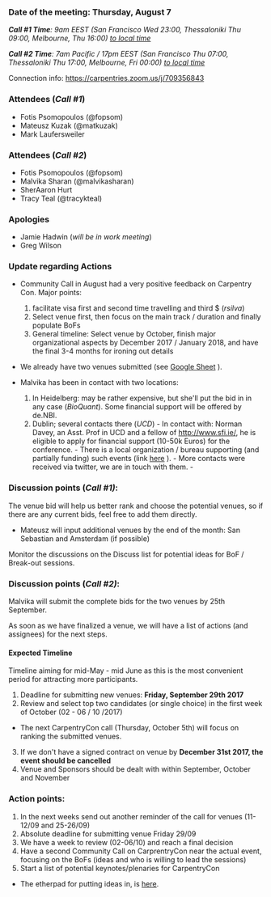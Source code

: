 ### Date of the meeting: Thursday, August 7
_**Call #1 Time**: 9am EEST (San Francisco Wed 23:00, Thessaloniki Thu 09:00, Melbourne, Thu 16:00)_
_[to local time](https://www.timeanddate.com/worldclock/fixedtime.html?msg=CarpentryCon&iso=20170810T09&p1=1428&ah=1)_

_**Call #2 Time**: 7am Pacific / 17pm EEST  (San Francisco Thu 07:00, Thessaloniki Thu 17:00, Melbourne, Fri 00:00)_
_[to local time](https://www.timeanddate.com/worldclock/fixedtime.html?msg=CarpentryCon&iso=20170810T17&p1=1428&ah=1)_

Connection info: https://carpentries.zoom.us/j/709356843

### Attendees (_Call #1_)
- Fotis Psomopoulos (@fopsom)
- Mateusz Kuzak (@matkuzak)
- Mark Laufersweiler

### Attendees (_Call #2_)
- Fotis Psomopoulos (@fopsom)
- Malvika Sharan (@malvikasharan)
- SherAaron Hurt
- Tracy Teal (@tracykteal)


### Apologies
- Jamie Hadwin (_will be in work meeting_)
- Greg Wilson


### Update regarding Actions
- Community Call in August had a very positive feedback on Carpentry Con. Major points:
  1. facilitate visa first and second time travelling and third $ (_rsilva_)
  2. Select venue first, then focus on the main track / duration and finally populate BoFs
  3. General timeline: Select venue by October, finish major organizational aspects by December 2017 / January 2018, and have the final 3-4 months for ironing out details

- We already have two venues submitted (see [Google Sheet](https://docs.google.com/spreadsheets/d/1rJkCU_04s84l3187DoHWe-qewUjbDIi558YXawHp3DI/edit?usp=drive_web) ).

- Malvika has been in contact with two locations:
    1. In Heidelberg: may be rather expensive, but she'll put the bid in in any case (_BioQuant_). Some financial support will be offered by de.NBI.
    2. Dublin; several contacts there (_UCD_)
      - In contact with: Norman Davey, an Asst. Prof in UCD and a fellow of http://www.sfi.ie/, he is eligible to apply for financial support (10-50k Euros) for the conference.
      - There is a local organization / bureau supporting (and partially funding) such events (link [here](http://www.dublinconventionbureau.com/Let_Us_Help/DCB-services) ).
      - More contacts were received via twitter, we are in touch with them.
      -




### Discussion points (_Call #1)_:

The venue bid will help us better rank and choose the potential venues, so if there are any current bids, feel free to add them directly.
- Mateusz will input additional venues by the end of the month: San Sebastian and Amsterdam (if possible)

Monitor the discussions on the Discuss list for potential ideas for BoF / Break-out sessions.



### Discussion points (_Call #2)_:

Malvika will submit the complete bids for the two venues by 25th September.

As soon as we have finalized a venue, we will have a list of actions (and assignees) for the next steps.


#### Expected Timeline

Timeline aiming for mid-May - mid June as this is the most convenient period for attracting more participants.
1. Deadline for submitting new venues: **Friday, September 29th 2017**
2. Review and select top two candidates (or single choice) in the first week of October (02 - 06 / 10 /2017)
  - The next CarpentryCon call (Thursday, October 5th) will focus on ranking the submitted venues.
3. If we don't have a signed contract on venue by **December 31st 2017, the event should be cancelled**
4. Venue and Sponsors should be dealt with within September, October and November


### Action points:
1. In the next weeks send out another reminder of the call for venues (11-12/09 and 25-26/09)
2. Absolute deadline for submitting venue Friday 29/09
3. We have a week to review (02-06/10) and reach a final decision
4. Have a second Community Call on CarprentryCon near the actual event, focusing on the BoFs (ideas and who is willing to lead the sessions)
5. Start a list of potential keynotes/plenaries for CarpentryCon
  - The etherpad for putting ideas in, is [here](http://pad.software-carpentry.org/2018carpentryconkeynotes).
